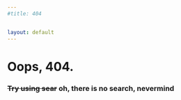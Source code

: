 ```yaml
---
#title: 404


layout: default
---
```


# Oops, 404.

### ~~Try using sear~~ oh, there is no search, nevermind
